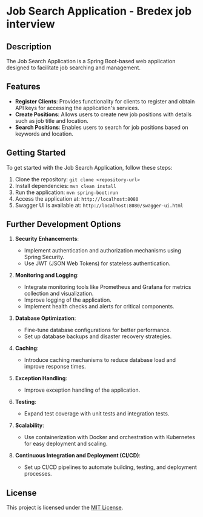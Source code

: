 # Job Search Application - Bredex job interview

## Description

The Job Search Application is a Spring Boot-based web application designed to facilitate job searching and management.

## Features

- **Register Clients**: Provides functionality for clients to register and obtain API keys for accessing the application's services.
- **Create Positions**: Allows users to create new job positions with details such as job title and location.
- **Search Positions**: Enables users to search for job positions based on keywords and location.

## Getting Started

To get started with the Job Search Application, follow these steps:

1. Clone the repository: `git clone <repository-url>`
2. Install dependencies: `mvn clean install`
3. Run the application: `mvn spring-boot:run`
4. Access the application at: `http://localhost:8080`
5. Swagger UI is available at: `http://localhost:8080/swagger-ui.html`

## Further Development Options

1. **Security Enhancements**:
    - Implement authentication and authorization mechanisms using Spring Security.
    - Use JWT (JSON Web Tokens) for stateless authentication.

2. **Monitoring and Logging**:
    - Integrate monitoring tools like Prometheus and Grafana for metrics collection and visualization.
    - Improve logging of the application.
    - Implement health checks and alerts for critical components.

3. **Database Optimization**:
    - Fine-tune database configurations for better performance.
    - Set up database backups and disaster recovery strategies.

4. **Caching**:
    - Introduce caching mechanisms to reduce database load and improve response times.

5. **Exception Handling**:
    - Improve exception handling of the application.

6. **Testing**:
    - Expand test coverage with unit tests and integration tests.

7. **Scalability**:
    - Use containerization with Docker and orchestration with Kubernetes for easy deployment and scaling.

8. **Continuous Integration and Deployment (CI/CD)**:
    - Set up CI/CD pipelines to automate building, testing, and deployment processes.

## License

This project is licensed under the [MIT License](LICENSE).
